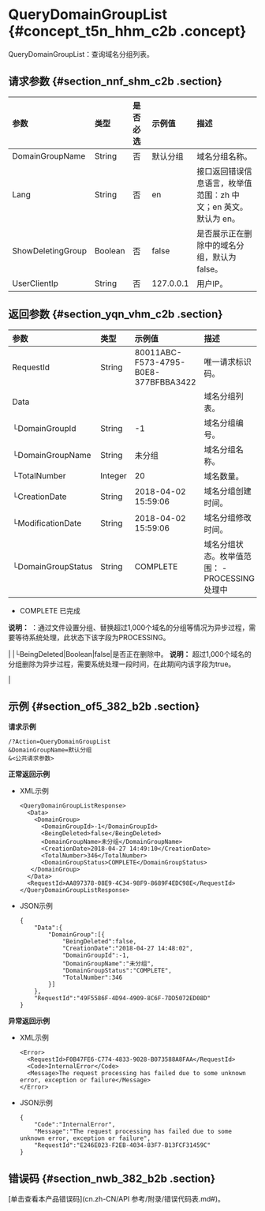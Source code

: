 # QueryDomainGroupList {#concept_t5n_hhm_c2b .concept}

QueryDomainGroupList：查询域名分组列表。

## 请求参数 {#section_nnf_shm_c2b .section}

|参数|类型|是否必选|示例值|描述|
|:-|:-|:---|:--|:-|
|DomainGroupName|String|否|默认分组|域名分组名称。|
|Lang|String|否|en|接口返回错误信息语言，枚举值范围：zh 中文；en 英文。默认为 en。|
|ShowDeletingGroup|Boolean|否|false|是否展示正在删除中的域名分组，默认为false。|
|UserClientIp|String|否|127.0.0.1|用户IP。|

## 返回参数 {#section_yqn_vhm_c2b .section}

|参数|类型|示例值|描述|
|:-|:-|:--|:-|
|RequestId|String|80011ABC-F573-4795-B0E8-377BFBBA3422|唯一请求标识码。|
|Data| | |域名分组列表。|
|└DomainGroupId|String|-1|域名分组编号。|
|└DomainGroupName|String|未分组|域名分组名称。|
|└TotalNumber|Integer|20|域名数量。|
|└CreationDate|String|2018-04-02 15:59:06|域名分组创建时间。|
|└ModificationDate|String|2018-04-02 15:59:06|域名分组修改时间。|
|└DomainGroupStatus|String|COMPLETE|域名分组状态。枚举值范围： -   PROCESSING 处理中
-   COMPLETE 已完成

 **说明：** ：通过文件设置分组、替换超过1,000个域名的分组等情况为异步过程，需要等待系统处理，此状态下该字段为PROCESSING。

 |
|└BeingDeleted|Boolean|false|是否正在删除中。 **说明：** 超过1,000个域名的分组删除为异步过程，需要系统处理一段时间，在此期间内该字段为true。

 |

## 示例 {#section_of5_382_b2b .section}

**请求示例**

``` {#codeblock_zaq_udv_144}
/?Action=QueryDomainGroupList
&DomainGroupName=默认分组
&<公共请求参数>
```

**正常返回示例**

-   XML示例

    ``` {#codeblock_fmd_3xc_e41}
    <QueryDomainGroupListResponse>
      <Data>
        <DomainGroup>
          <DomainGroupId>-1</DomainGroupId>
          <BeingDeleted>false</BeingDeleted>
          <DomainGroupName>未分组</DomainGroupName>
          <CreationDate>2018-04-27 14:49:10</CreationDate>
          <TotalNumber>346</TotalNumber>
          <DomainGroupStatus>COMPLETE</DomainGroupStatus>
       </DomainGroup>
      </Data>
      <RequestId>AA897378-08E9-4C34-98F9-8689F4EDC98E</RequestId>
    </QueryDomainGroupListResponse>
    ```

-   JSON示例

    ``` {#codeblock_lk6_yr1_p59}
    {
        "Data":{
            "DomainGroup":[{
                "BeingDeleted":false,
                "CreationDate":"2018-04-27 14:48:02",
                "DomainGroupId":-1,
                "DomainGroupName":"未分组",
                "DomainGroupStatus":"COMPLETE",
                "TotalNumber":346
            }]
        },
        "RequestId":"49F5586F-4D94-4909-8C6F-7DD5072ED08D"
    }
    ```


**异常返回示例**

-   XML示例

    ``` {#codeblock_ezv_2uf_ia7}
    <Error>
      <RequestId>F0B47FE6-C774-4833-9028-B073588A8FAA</RequestId>
      <Code>InternalError</Code>
      <Message>The request processing has failed due to some unknown error, exception or failure</Message>
    </Error>
    ```

-   JSON示例

    ``` {#codeblock_bir_fr7_huy}
    {
        "Code":"InternalError",
        "Message":"The request processing has failed due to some unknown error, exception or failure",
        "RequestId":"E246E023-F2EB-4034-83F7-B13FCF31459C"
    }
    ```


## 错误码 {#section_nwb_382_b2b .section}

[单击查看本产品错误码](cn.zh-CN/API 参考/附录/错误代码表.md#)。

